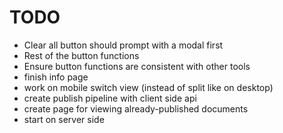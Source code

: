# TODO

- Clear all button should prompt with a modal first
- Rest of the button functions
- Ensure button functions are consistent with other tools
- finish info page
- work on mobile switch view (instead of split like on desktop)
- create publish pipeline with client side api
- create page for viewing already-published documents
- start on server side